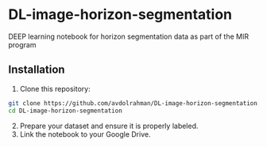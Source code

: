 # DL-image-horizon-segmentation
DEEP learning notebook for horizon segmentation data as part of the MIR program

## Installation
1. Clone this repository:
```bash
git clone https://github.com/avdolrahman/DL-image-horizon-segmentation.git
cd DL-image-horizon-segmentation
```
2. Prepare your dataset and ensure it is properly labeled.
3. Link the notebook to your Google Drive.
